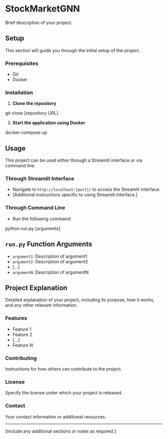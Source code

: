 # StockMarketGNN

Brief description of your project.

## Setup

This section will guide you through the initial setup of the project.

### Prerequisites

- Git
- Docker

### Installation

1. **Clone the repository**

git clone [repository URL]

2. **Start the application using Docker**

docker-compose up


## Usage

This project can be used either through a Streamlit interface or via command line.

### Through Streamlit Interface

- Navigate to `http://localhost:[port]/` to access the Streamlit interface.
- [Additional instructions specific to using Streamlit interface.]

### Through Command Line

- Run the following command:

python run.py [arguments]


## `run.py` Function Arguments

- `argument1`: Description of argument1
- `argument2`: Description of argument2
- [...]
- `argumentN`: Description of argumentN

## Project Explanation

Detailed explanation of your project, including its purpose, how it works, and any other relevant information.

### Features

- Feature 1
- Feature 2
- [...]
- Feature N

### Contributing

Instructions for how others can contribute to the project.

### License

Specify the license under which your project is released.

### Contact

Your contact information or additional resources.

---

[Include any additional sections or notes as required.]
